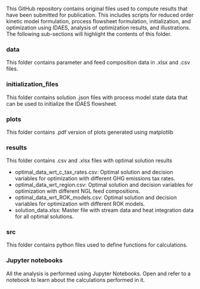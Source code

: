 This GitHub repository contains original files used to compute results that have been submitted for publication. This includes scripts for reduced order kinetic model formulation, process flowsheet formulation, initialization, and optimization using IDAES, analysis of optimization results, and illustrations. The following sub-sections will highlight the contents of this folder.

### data
This folder contains parameter and feed composition data in .xlsx and .csv files.

### initialization_files
This folder contains solution .json files with process model state data that can be used to initialize the IDAES flowsheet.

### plots
This folder contains .pdf version of plots generated using matplotlib

### results
This folder contains .csv and .xlsx files with optimal solution results
* optimal_data_wrt_c_tax_rates.csv: Optimal solution and decision variables for optimization with different GHG emissions tax rates.
* optimal_data_wrt_region.csv: Optimal solution and decision variables for optimization with different NGL feed compositions.
* optimal_data_wrt_ROK_models.csv: Optimal solution and decision variables for optimization with different ROK models.
* solution_data.xlsx: Master file with stream data and heat integration data for all optimal solutions.

### src
This folder contains python files used to define functions for calculations.

### Jupyter notebooks
All the analysis is performed using Jupyter Notebooks. Open and refer to a notebook to learn about the calculations performed in it.
